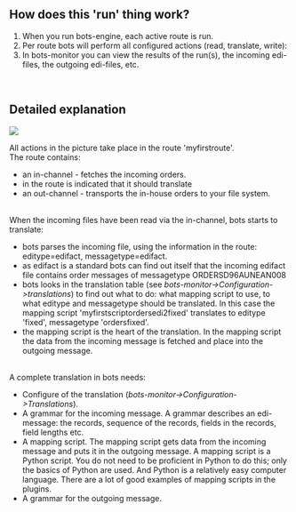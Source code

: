 ## How does this 'run' thing work? ##
  1. When you run bots-engine, each active route is run.
  1. Per route bots will perform all configured actions (read, translate, write):
  1. In bots-monitor you can view the results of the run(s), the incoming edi-files, the outgoing edi-files, etc.

<br>
<h2>Detailed explanation</h2>
<img src='http://wiki.bots.googlecode.com/hg/RouteDiagram.png' />

All actions in the picture take place in the route 'myfirstroute'.<br>
The route contains:<br>
<ul><li>an in-channel - fetches the incoming orders.<br>
</li><li>in the route is indicated that it should translate<br>
</li><li>an out-channel - transports the in-house orders to your file system.</li></ul>

<br>
When the incoming files have been read via the in-channel, bots starts to translate:<br>
<ul><li>bots parses the incoming file, using the information in the route: editype=edifact, messagetype=edifact.<br>
</li><li>as edifact is a standard bots can find out itself that the incoming edifact file contains order messages of messagetype ORDERSD96AUNEAN008<br>
</li><li>bots looks in the translation table (see <i>bots-monitor->Configuration->translations</i>) to find out what to do: what mapping script to use, to what editype and messagetype should be translated. In this case  the mapping script 'myfirstscriptordersedi2fixed' translates to editype 'fixed', messagetype 'ordersfixed'.<br>
</li><li>the mapping script is the heart of the translation. In the mapping script the data from the incoming message is fetched and place into the outgoing message.</li></ul>

<br>
A complete translation in bots needs:<br>
<ul><li>Configure of the translation (<i>bots-monitor->Configuration->Translations</i>).<br>
</li><li>A grammar for the incoming message. A grammar describes an edi-message: the records, sequence of the records, fields in the records, field lengths etc.<br>
</li><li>A mapping script. The mapping script gets data from the incoming message and puts it in the outgoing message. A mapping script is a Python script. You do not need to be proficient in Python to do this; only the basics of Python are used. And Python is a relatively easy computer language. There are a lot of good examples of mapping scripts in the plugins.<br>
</li><li>A grammar for the outgoing message.